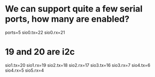 # We can support quite a few serial ports, how many are enabled?
ports=5
sio0.tx=22
sio0.rx=21
# 19 and 20 are i2c
sio1.tx=20
sio1.rx=19
sio2.tx=18
sio2.rx=17
sio3.tx=16
sio3.rx=7
sio4.tx=6
sio4.rx=5
sio5.rx=4
